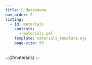 ```yaml
---
title: 🚀 Материалы
nav_order: 2
listing:
  - id: materials
    contents: 
      - materials.yml
    template: materials_template.ejs
    page-size: 50
---
```


:::{#materials}
::: 